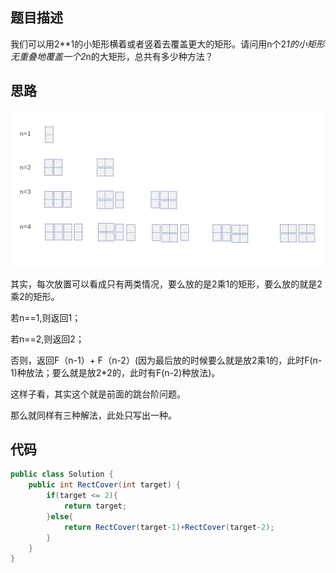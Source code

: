 ## 题目描述

我们可以用2**1的小矩形横着或者竖着去覆盖更大的矩形。请问用n个2*1的小矩形无重叠地覆盖一个2*n的大矩形，总共有多少种方法？

## 思路

![矩形覆盖](assets/1539535045514.png)

其实，每次放置可以看成只有两类情况，要么放的是2乘1的矩形，要么放的就是2乘2的矩形。

若n==1,则返回1；

若n==2,则返回2；

否则，返回F（n-1）+ F（n-2）(因为最后放的时候要么就是放2乘1的，此时F(n-1)种放法；要么就是放2*2的，此时有F(n-2)种放法)。

这样子看，其实这个就是前面的跳台阶问题。

那么就同样有三种解法，此处只写出一种。

## 代码

```java
public class Solution {
    public int RectCover(int target) {
        if(target <= 2){
            return target;
        }else{
            return RectCover(target-1)+RectCover(target-2);
        }
    }
}
```

